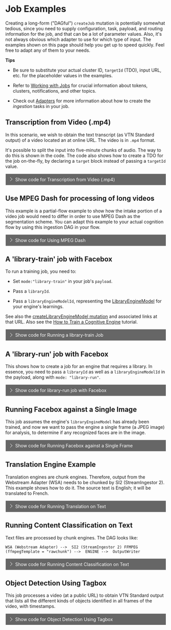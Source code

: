 <style>
label {
        color: #fff;
    }
    
    .markdown-section code {
        border-radius: 2px;
        color: #882200;
        font-size: .8rem;
        margin: 0 2px;
        padding: 3px 5px;
        white-space: pre-wrap;
    }

    .collapse-accordion ul {
        list-style: none;
        margin: 0;
        padding: 0;
    }

    .collapse-accordion label {
        display: block;
        cursor: pointer;
        padding: 9px 30px;
        border: 1px solid #fff;
        border-bottom: none;
        background-color: #666;
        position: relative;
    }

    .collapse-accordion label:hover {
        background: #999;
    }

    .collapse-accordion label:after {
        content: "";
        position: absolute;
        width: 8px;
        height: 8px;
        text-indent: -9999px;
        border-top: 1px solid #f2f2f2;
        border-left: 1px solid #f2f2f2;
        -webkit-transition: all .3s ease-in-out;
        transition: all .3s ease-in-out;
        text-decoration: none;
        color: transparent;
        -webkit-user-select: none;
        -moz-user-select: none;
        -ms-user-select: none;
        user-select: none;
        transform: rotate(135deg);
        left: 10px;
        top: 50%;
        margin-top: -5px;
    }

    .collapse-accordion input[type="checkbox"]:checked+label:after {
        transform: rotate(-135deg);
        top: 20px;
    }

.collapse-accordion input[type="radio"]:checked+label:after {
        transform: rotate(-135deg);
        top: 20px;
    }

    .collapse-accordion label.last {
        border-bottom: 1px solid #fff;
    }

    .collapse-accordion ul ul li {
        padding: 10px;
        
    }


    .collapse-accordion input[type="checkBox"] {
        position: absolute;
        left: -9999px;
    }
.collapse-accordion input[type="radio"] {
        position: absolute;
        left: -9999px;
    }

    .collapse-accordion input[type="checkBox"]~ul {
        height: 0;
        transform: scaleY(0);
      transition: transform .2s ease-out;
    }
.collapse-accordion input[type="radio"]~ul {
        height: 0;
        transform: scaleY(0);
  transition: transform .5s ease-out;
    }

    .collapse-accordion input[type="checkBox"]:checked~ul {
        height: 100%;
        transform-origin: top;
        transition: transform .5s ease-out;
        transform: scaleY(1);
    }

.collapse-accordion input[type="radio"]:checked~ul {
        height: 100%;
        transform-origin: top;
        transition: transform .2s ease-out;
        transform: scaleY(1);
    }

    .collapse-accordion input[type="checkBox"]:checked+label {
        background:#88F;
        border-bottom: 1px solid #fff;
    }
.collapse-accordion input[type="radio"]:checked+label {
        background: red;
        border-bottom: 1px solid #fff;
    }

    .collapse-accordion input[type="checkbox"]:checked+label .collpaseText {
        display: block;
    }

.collapse-accordion input[type="radio"]:checked+label .collpaseText {
        display: block;
    }

    .collapse-accordion input[type="checkbox"]:checked+label .expandText {
        display: none;
    }

.collapse-accordion input[type="radio"]:checked+label .expandText {
        display: none;
    }

    .collpaseText {
        display: none;
    }

.info {
  margin-top: 50px;
color: #000;
  font-size: 24px;
}
.info span {
  color: red;
}
</style>

# Job Examples

Creating a long-form ("DAGful") `createJob` mutation is potentially somewhat tedious, since you need to supply configuration, task, payload, and routing information for the job, and that can be a lot of parameter values.
Also, it's not always obvious which adapter to use for which type of input. The examples shown on this page should help you get up to speed quickly. Feel free to adapt any of them to your needs.

<b>Tips</b>

* Be sure to substitute your actual cluster ID, `targetId` (TDO), input URL, etc. for the placeholder values in the examples.

* Refer to [Working with Jobs](quickstart/jobs/?id=working-with-jobs) for crucial information about tokens, clusters, notifications, and other topics.

* Check out [Adapters](/developer/engines/adapters/) for more information about how to create the _ingestion_ tasks in your job.

## Transcription from Video (.mp4)

In this scenario, we wish to obtain the text transcript (as VTN Standard output) of a video located an at online URL. The video is in `.mp4` format.

It's possible to split the input into five-minute chunks of audio. The way to do this is shown in the code. The code also shows how to create a TDO for the job on-the-fly, by declaring a `target` block instead of passing a `targetId` value.

<div class="collapse-accordion">
        <ul>
            <li>
                <input type="checkbox" id="list-item-1">
                <label for="list-item-1"><span class="expandText">Show code for Transcription from Video (.mp4)</span><span class="collpaseText">Hide code for Transcription from Video (.mp4)</span></label>
                <ul>
                    <li>
                    <p>Input: *.mp4 file at a publilc URL.</p><br/>
                    <code>
mutation createWSAJobV3JobDAGForNewTDO{
  createJob(input: {
    target: {
       startDateTime:1574311000 # <-- These time values are not critical to anything.
       stopDateTime: 1574315000
    }
    #targetId: "890661001" <-- If you know the TDO ID, you could use it here. Use targetId OR target{}, but not both.
    clusterId :"_YOUR_CLUSTER_ID"
    ##Tasks with IOFolders
    tasks: [
       {
         # webstream adapter
         engineId: "9e611ad7-2d3b-48f6-a51b-0a1ba40fe255"
         payload: {
            url:"https://s3.amazonaws.com/src-veritone-tests/stage/20190505/0_40_Eric%20Knox%20BWC%20Video_40secs.mp4"
         }
        ioFolders: [
          {
            referenceId: "wsaOutputFolder"
            mode: stream
            type: output
          }
        ]
      }
      {
        # Playback engine to store playback segments
        engineId: "352556c7-de07-4d55-b33f-74b1cf237f25" 
        ioFolders: [
          {
            referenceId: "playbackInputFolder"
            mode: stream
            type: input
          }
        ]
        executionPreferences: {
      		 parentCompleteBeforeStarting: true
        }
      }
      {
        # Chunk engine to split into audio chunks of 5min each
        engineId: "8bdb0e3b-ff28-4f6e-a3ba-887bd06e6440"  
        payload:{
          ffmpegTemplate: "audio"
          customFFMPEGProperties:{
            chunkSizeInSeconds: "300"
           }
          }
        ioFolders: [
        {
          referenceId: "chunkAudioInputFolder"
          mode: stream
          type: input
        },
        {
          referenceId: "chunkAudioOutputFolder"
          mode: chunk
          type: output
        }
        ],
       executionPreferences: {
      		 parentCompleteBeforeStarting: true
        }
      }
      {
        # SM 
        engineId: "c0e55cde-340b-44d7-bb42-2e0d65e98255"
        ioFolders: [
          {
            referenceId: "transcriptionInputFolder"
            mode: chunk
            type: input
          },
         {
            referenceId: "transcriptionOutputFolder"
            mode: chunk
            type: output
          }
        ]
      }
      {
        # output writer for SM
        engineId: "8eccf9cc-6b6d-4d7d-8cb3-7ebf4950c5f3"  
        ioFolders: [
          {
            referenceId: "owInputFolderFromTranscription"
            mode: chunk
            type: input
          } 
        ]
      }
    ]
    ##Routes : A route connect a parent output folder to a child input folder
    routes: [
      {  ## WSA--> PB
        parentIoFolderReferenceId: "wsaOutputFolder"
        childIoFolderReferenceId: "playbackInputFolder"
        options: {}
      },
      {  ## WSA --> chunkAudio
        parentIoFolderReferenceId: "wsaOutputFolder"
        childIoFolderReferenceId: "chunkAudioInputFolder"
        options: {}
      }
      {  ## chunkAudio --> Transcription
        parentIoFolderReferenceId: "chunkAudioOutputFolder"
        childIoFolderReferenceId: "transcriptionInputFolder"
        options: {}
      }
      {  ## Transcription --> output writer
        parentIoFolderReferenceId: "transcriptionOutputFolder"
        childIoFolderReferenceId: "owInputFolderFromTranscription"
        options: {}
      } 
    ]})  
    {
    id
    targetId
    clusterId   
    tasks {
      records{
        id
        engineId
        payload
        taskPayload
        status
        output
        ioFolders {
          referenceId
          type
          mode
        }
      }
    }
    routes {
      parentIoFolderReferenceId
      childIoFolderReferenceId
    }
  }
}
</code>
                    </li>                  
                </ul>
            </li>          
        </ul>
</div>

## Use MPEG Dash for processing of long videos

This example is a partial-flow example to show how the intake portion of a video job would need to differ in order to use MPEG Dash as the segmentation scheme. You can adapt this example to your actual cognition flow by using this ingestion DAG in your flow.

<div class="collapse-accordion">
        <ul>
            <li>
                <input type="checkbox" id="list-item-2">
                <label for="list-item-2"><span class="expandText">Show code for Using MPEG Dash</span><span class="collpaseText">Hide code for Using MPEG Dash</span></label>
                <ul>
                    <li>
                    <p>Input: *.mp4 file at a publilc URL.</p>
                    <p><b>Caution:</b> This is not a full cognition flow. It simply illustrates the intake strategy. Adapt this as the first part of your transcription or other flow.</p>
                    <code>
mutation createWSAMPEGDash{
  createJob(input: {
    target: {
      startDateTime:1574311000
      stopDateTime: 1574315000
    }
   # targetId: "890661001"
    clusterId :"_YOUR_CLUSTER_ID"   
    ##Tasks with IOFolders
    tasks: [
       {
         # webstream adapter
         engineId: "9e611ad7-2d3b-48f6-a51b-0a1ba40fe255"
         payload: {
          url: "https://vt-maxagg-test.s3.amazonaws.com/V3/redact/thomas1.mp4?X-Amz-Algorithm=AWS4-HMAC-SHA256&X-Amz-Credential=AKIAIUYE6VNCJLM7TZFQ%2F20200416%2Fus-east-1%2Fs3%2Faws4_request&X-Amz-Date=20200416T054708Z&X-Amz-Expires=36000&X-Amz-SignedHeaders=host&X-Amz-Signature=81680455a41676d77b9a6976ddb0cc1c65a091407a876d1bddd5c10711dbf8f2"
           # url:"https://s3.amazonaws.com/src-veritone-tests/stage/20190505/0_40_Eric%20Knox%20BWC%20Video_40secs.mp4"
         }
        ioFolders: [
          {
            referenceId: "wsaOutputFolder"
            mode: stream
            type: output
          }
        ]
      }
      {
        # Playback engine to store playback segments
        engineId: "352556c7-de07-4d55-b33f-74b1cf237f25" 
        ioFolders: [
          {
            referenceId: "playbackInputFolder"
            mode: stream
            type: input
          }
        ]
        executionPreferences: {
      		 parentCompleteBeforeStarting: false
        }
      }
            {
        # Playback engine to store mpeg-dash segments
        engineId: "29694232-a4f5-4622-a422-b48f206ca52a" 
        ioFolders: [
          {
            referenceId: "mpegDashInputFolder"
            mode: stream
            type: input
          }
        ]
        executionPreferences: {
      		 parentCompleteBeforeStarting: false
        }
      }
    ]  
    ##Routes : A route connect a parent output folder to a child input folder
    routes: [
      {  ## WSA--> PB
        parentIoFolderReferenceId: "wsaOutputFolder"
        childIoFolderReferenceId: "playbackInputFolder"
        options: {}
      },
      {  ## WSA --> chunkAudio
        parentIoFolderReferenceId: "wsaOutputFolder"
        childIoFolderReferenceId: "mpegDashInputFolder"
        options: {}
      } 
    ]  }) {
    id
    targetId
    clusterId   
    tasks {
      records{
        id
        engineId
        payload
        taskPayload
        status
        output
        ioFolders {
          referenceId
          type
          mode
        }
      }
    }
    routes {
      parentIoFolderReferenceId
      childIoFolderReferenceId
    }
  }
}
                    </code>
                     </li>                  
                </ul>
             </li>           
         </ul>
</div>
                  
## A 'library-train' job with Facebox

To run a training job, you need to:

* Set `mode:"library-train"` in your job's `payload`.

* Pass a `libraryId`.

* Pass a `libraryEngineModelId`, representing the [LibraryEngineModel](https://api.veritone.com/v3/graphqldocs/libraryenginemodel.doc.html) for your engine's learnings.

See also the [createLibraryEngineModel mutation](https://docs.veritone.com/#/apis/reference/mutation/?id=createlibraryenginemodel) and associated links at that URL. Also see the [How to Train a Cognitive Engine](https://docs.veritone.com/#/developer/engines/tutorial/engine-training-tutorial) tutorial.

<div class="collapse-accordion">
        <ul>
            <li>
                <input type="checkbox" id="list-item-21456">
                <label for="list-item-21456"><span class="expandText">Show code for Running a library-train Job</span><span class="collpaseText">Hide code for Running a library-train Job</span></label>
                <ul>
                    <li>
                    <p>Note that there is no "output" per se. This is a training job. The <b>libraryEngineModel</b> will be updated.</p><br/>
                    <code>
  createJob(input: { 
    clusterId :"_YOUR_CLUSTER_ID" # <-- Be sure to substitute your cluster ID
    tasks: [
       {
         engineId: "e62665c7-f855-4168-8aa3-668a7b0a50ea"
         payload: {
          mode:"library-train"
          libraryId:"743888a6-2275-4d32-8eba-e1fc7dd98798"
          libraryEngineModelId:"14811cf2-5d2b-4340-946f-6afcfe514d4e"
         }
      }
    ]
  }) {
    id
    tasks{
      records{
        id
        output
      }
    }
  }
}
                    </code>
                     </li>                  
                </ul>
             </li>           
         </ul>
</div>

## A 'library-run' job with Facebox

This shows how to create a job for an engine that requires a library. In essence, you need to pass a `libraryId` as well as a `libraryEngineModelId` in the payload, along with `mode: "library-run"`.

<div class="collapse-accordion">
        <ul>
            <li>
                <input type="checkbox" id="list-item-3">
                <label for="list-item-3"><span class="expandText">Show code for library-run job with Facebox</span><span class="collpaseText">Hide code for library-run job with Facebox</span></label>
                <ul>
                    <li>
                    <p>Input: *.mp4 file at a publilc URL.</p><br/>
                    <code>
mutation createFBJob {
  createJob(input: {
    # Pass a target block if you want to create a TDO on-the-fly. Otherwise pass a targetId. Use one or the other, not both.
    target: {
    	startDateTime: 1585782472
        stopDateTime : 1585785072
    }
    clusterId :"_YOUR_CLUSTER_ID"
    ##Tasks with IOFolders
    tasks: [
       {
         # WSA
         engineId: "9e611ad7-2d3b-48f6-a51b-0a1ba40fe255"
         payload: {
          url: "https://vt-maxagg-test.s3.amazonaws.com/V3/issue-1337/BradPitt_AngelinaJolie.mp4"
          }
         ioFolders: [
          {
            referenceId: "wsaOutputFolder"
            mode: stream
            type: output
          }
        ]
      }
      {
        # Playback engine to store playback segments
        engineId: "352556c7-de07-4d55-b33f-74b1cf237f25" 
        ioFolders: [
          {
            referenceId: "playbackInputFolder"
            mode: stream
            type: input
          }
        ]
        executionPreferences: {
      		 parentCompleteBeforeStarting: true
        }
      }
      {
        # Chunk engine to split into frame (1 frame per second)
        engineId: "8bdb0e3b-ff28-4f6e-a3ba-887bd06e6440"  
        payload:{
           ffmpegTemplate: "frame"
           }
        ioFolders: [
        {
          referenceId: "chunkInputFolder"
          mode: stream
          type: input
        },
        {
          referenceId: "chunkOutputFolder"
          mode: chunk
          type: output
        }
        ],
       executionPreferences: {
      		 parentCompleteBeforeStarting: false
        }
      }
      {
        # Facebox
        engineId: "e62665c7-f855-4168-8aa3-668a7b0a50ea"
        payload: {
          mode: "library-run"
          libraryId:"743888a6-2275-4d32-8eba-e1fc7dd98798"
          libraryEngineModelId:"14811cf2-5d2b-4340-946f-6afcfe514d4e"
        }
        ioFolders: [
          {
            referenceId: "engineInputFolder"
            mode: chunk
            type: input
          },
         {
            referenceId: "engineOutputFolder"
            mode: chunk
            type: output
          }
        ]
      }
      {
        # output writer
        engineId: "8eccf9cc-6b6d-4d7d-8cb3-7ebf4950c5f3"  
        ioFolders: [
          {
            referenceId: "owInputFolder"
            mode: chunk
            type: input
          } 
        ]
      }
    ]
    ##Routes : A route connect a parent output folder to a child input folder
    routes: [
      {  ## WSA--> PB
        parentIoFolderReferenceId: "wsaOutputFolder"
        childIoFolderReferenceId: "playbackInputFolder"
        options: {}
      },
      {  ## WSA --> chunk
        parentIoFolderReferenceId: "wsaOutputFolder"
        childIoFolderReferenceId: "chunkInputFolder"
        options: {}
      }
      {  ## chunk  --> engine
        parentIoFolderReferenceId: "chunkOutputFolder"
        childIoFolderReferenceId: "engineInputFolder"
        options: {}
      }
      {  ## engine --> output writer
        parentIoFolderReferenceId: "engineOutputFolder"
        childIoFolderReferenceId: "owInputFolder"
        options: {}
      } 
    ]
  }) {
    targetId
    id
  }
}
                    </code>
                     </li>                  
                </ul>
             </li>           
         </ul>
</div>

## Running Facebox against a Single Image

This job assumes the engine's `libraryEngineModel` has already been trained, and now we want to pass the engine a single frame (a JPEG image) for analysis, to determine if any recognized faces are in the image.

<div class="collapse-accordion">
        <ul>
            <li>
                <input type="checkbox" id="list-item-4">
                <label for="list-item-4"><span class="expandText">Show code for Running Facebox against a Single Frame</span><span class="collpaseText">Hide code for Running Facebox against a Single Frame</span></label>
                <ul>
                    <li>
                    <p>Input: A JPEG file at a publilc URL.</p><br/>
                    <code>
mutation createFBJobFromFrame{
  createJob(input: {
    target: {
       startDateTime: 1585782472
       stopDateTime : 1585785072  
    }
    clusterId :"_YOUR_CLUSTER_ID"
    ##Tasks with IOFolders
    tasks: [
      {
        # Chunk engine to ingest frame as rawchunk
        engineId: "8bdb0e3b-ff28-4f6e-a3ba-887bd06e6440"  
        payload:{
          url: "https://vt-maxagg-test.s3.amazonaws.com/V3/images/scarlett1.jpeg"
          ffmpegTemplate: "rawchunk"
           }
        ioFolders: [
        {
          referenceId: "chunkOutputFolder"
          mode: chunk
          type: output
        }
        ],
       executionPreferences: {
      		 parentCompleteBeforeStarting: false
        }
      }
      {
        # FB 
        engineId: "e62665c7-f855-4168-8aa3-668a7b0a50ea"
        payload: {
          mode: "library-run"
          libraryId:"743888a6-2275-4d32-8eba-e1fc7dd98798"
          libraryEngineModelId:"14811cf2-5d2b-4340-946f-6afcfe514d4e"
        }
        ioFolders: [
          {
            referenceId: "engineInputFolder"
            mode: chunk
            type: input
          },
         {
            referenceId: "engineOutputFolder"
            mode: chunk
            type: output
          }
        ]
      }
      {
        # output writer
        engineId: "8eccf9cc-6b6d-4d7d-8cb3-7ebf4950c5f3"  
        ioFolders: [
          {
            referenceId: "owInputFolder"
            mode: chunk
            type: input
          } 
        ]
      }
    ]
    ##Routes : A route connect a parent output folder to a child input folder
    routes: [
      {  ## chunk  --> engine
        parentIoFolderReferenceId: "chunkOutputFolder"
        childIoFolderReferenceId: "engineInputFolder"
        options: {}
      }
      {  ## engine --> output writer
        parentIoFolderReferenceId: "engineOutputFolder"
        childIoFolderReferenceId: "owInputFolder"
        options: {}
      } 
    ]
  }) {
    targetId
    id
  }
}
                    </code>
                     </li>                  
                </ul>
             </li>           
         </ul>
</div>

## Translation Engine Example

Translation engines are chunk engines. Therefore, output from the Webstream Adapter (WSA) needs to be chunked by SI2 (StreamIngestor 2).
This example shows how to do it. The source text is English; it will be translated to French.

<div class="collapse-accordion">
        <ul>
            <li>
                <input type="checkbox" id="list-item-5">
                <label for="list-item-5"><span class="expandText">Show code for Running Translation on Text</span><span class="collpaseText">Hide code for Running Content Classification on Text</span></label>
                <ul>
                    <li>
                    <p>Input: A text file at a publilc URL.</p><br/>
                    <code>
mutation createTranslationJob{
  createJob(input: {
    # target: { startDateTime:1574311000, stopDateTime: 1574315000 }
    targetId: 1121185051    # comment this line if using without a TDO
    clusterId :"rt-1cdc1d6d-a500-467a-bc46-d3c5bf3d6901"
    tasks: [
       {
        # webstream adapter 
        engineId: "9e611ad7-2d3b-48f6-a51b-0a1ba40fe255"
        # payload: { url: "media URL" } 
        ioFolders: [
          { referenceId: "wsaOutputFolder", mode: stream, type: output }
        ],
        executionPreferences: { priority: -20 }
      }
      {
        # Chunk engine  
        engineId: "8bdb0e3b-ff28-4f6e-a3ba-887bd06e6440"  
        payload:{ ffmpegTemplate: "rawchunk" }
        ioFolders: [
          { referenceId: "chunkInputFolder", mode: stream, type: input },
          { referenceId: "chunkOutputFolder", mode: chunk, type: output }
        ],
        executionPreferences: { parentCompleteBeforeStarting: true, priority: -20 }
      }
      {
        # The translation engine 
        engineId: "1fc4d3d4-54ab-42d1-882c-cfc9df42f386"
        payload: { # uncomment the line below if using Amazon Translate V3
          # sourceLanguageCode: "en",
          target: "fr"
        }
        ioFolders: [
          { referenceId: "engineInputFolder", mode: chunk, type: input },
          { referenceId: "engineOutputFolder", mode: chunk, type: output }
        ],
        executionPreferences: {	parentCompleteBeforeStarting: true, priority: -20 }
      }
      {
        # output writer
        engineId: "8eccf9cc-6b6d-4d7d-8cb3-7ebf4950c5f3"  
        ioFolders: [
          { referenceId: "owInputFolder", mode: chunk, type: input }
        ],
        executionPreferences: {	parentCompleteBeforeStarting: true, priority: -20 }
      }
    ]
    routes: [
      {  ## WSA --> chunk
        parentIoFolderReferenceId: "wsaOutputFolder"
        childIoFolderReferenceId: "chunkInputFolder"
        options: {}
      }
      {  ## chunk --> Engine
        parentIoFolderReferenceId: "chunkOutputFolder"
        childIoFolderReferenceId: "engineInputFolder"
        options: {}
      }
      {  ## Engine --> output writer
        parentIoFolderReferenceId: "engineOutputFolder"
        childIoFolderReferenceId: "owInputFolder"
        options: {}
      } 
    ]
  }) {
    targetId
    id
  }
}
                    </code>
                     </li>                  
                </ul>
             </li>           
         </ul>
</div>

## Running Content Classification on Text

Text files are processed by chunk engines. The DAG looks like:

`WSA (Webstream Adapter) --> 
 SI2 (StreamIngestor 2) FFMPEG (ffmpegTemplate = "rawchunk") --> 
 ENGINE --> 
 OutputWriter`

<div class="collapse-accordion">
        <ul>
            <li>
                <input type="checkbox" id="list-item-5">
                <label for="list-item-5"><span class="expandText">Show code for Running Content Classification on Text</span><span class="collpaseText">Hide code for Running Content Classification on Text</span></label>
                <ul>
                    <li>
                    <p>Input: A text file at a publilc URL.</p><br/>
                    <code>
mutation createTextJob {
  createJob(input: {
    target: {  # A TDO will be created dynamically
       startDateTime:1574311000  # These timing values are dummy values, since the input is text.
       stopDateTime: 1574315000
    }
    clusterId :"YOUR CLUSTER" 
    ##Tasks with IOFolders
    tasks: [
       {
         # webstream adapter
         engineId: "9e611ad7-2d3b-48f6-a51b-0a1ba40fe255"
         payload: {
            url: "https://veritone-docs-prod.s3.amazonaws.com/test-data/text_analytics/cbc_news.txt"
         }
        ioFolders: [
          {
            referenceId: "wsaOutputFolder"
            mode: stream
            type: output
          }
        ]
      }
      {
        # Chunk engine to pass the stream output as one single rawchunk to the next tengine
        engineId: "8bdb0e3b-ff28-4f6e-a3ba-887bd06e6440"  
        payload:{
          ffmpegTemplate: "rawchunk"
          }
        ioFolders: [
        {
          referenceId: "chunkInputFolder"
          mode: stream
          type: input
        },
        {
          referenceId: "chunkOutputFolder"
          mode: chunk
          type: output
        }
        ],
       executionPreferences: {
      		 parentCompleteBeforeStarting: true
        }
      }
      {
        # Engine is Google Content Classification
        engineId: "374fab67-7726-4df1-b087-8878f1de206b"
        ioFolders: [
          {
            referenceId: "engineInputFolder"
            mode: chunk
            type: input
          },
         {
            referenceId: "engineOutputFolder"
            mode: chunk
            type: output
          }
        ]
      }
      {
        # output writer for SM
        engineId: "8eccf9cc-6b6d-4d7d-8cb3-7ebf4950c5f3"  
        ioFolders: [
          {
            referenceId: "owInputFolder"
            mode: chunk
            type: input
          } 
        ]
      }
    ]
    ##Routes : A route connect a parent output folder to a child input folder
    routes: [
      {  ## WSA --> chunkAudio
        parentIoFolderReferenceId: "wsaOutputFolder"
        childIoFolderReferenceId: "chunkInputFolder"
        options: {}
      }
      {  ## chunkAudio --> Engine
        parentIoFolderReferenceId: "chunkOutputFolder"
        childIoFolderReferenceId: "engineInputFolder"
        options: {}
      }
      {  ## Engine --> output writer
        parentIoFolderReferenceId: "engineOutputFolder"
        childIoFolderReferenceId: "owInputFolder"
        options: {}
      } 
    ]
  }) {
    id
    targetId
    clusterId
    tasks {
      records{
        id
        engineId
        payload
        taskPayload
        status
        output
        ioFolders {
          referenceId
          type
          mode
        }
      }
    }
    routes {
      parentIoFolderReferenceId
      childIoFolderReferenceId
    }
  }
}
                    </code>
                     </li>                  
                </ul>
             </li>           
         </ul>
</div>

## Object Detection Using Tagbox

This job processes a video (at a public URL) to obtain VTN Standard output that lists all the different kinds of objects identified in all frames of the video, with timestamps.

<div class="collapse-accordion">
        <ul>
            <li>
                <input type="checkbox" id="list-item-6">
                <label for="list-item-6"><span class="expandText">Show code for Object Detection Using Tagbox</span><span class="collpaseText">Hide code for Object Detection Using Tagbox</span></label>
                <ul>
                    <li>
                    <p>Input: *.mp4 file at a publilc URL.</p><br/>
                    <code>
  mutation objectDetectionJob {
       createJob(input: {
          target: {
            startDateTime : 1589333119
            stopDateTime : 1589334119
          }
          clusterId:"rt-242c1beb-653a-4299-bb33-2d8fb105d70b"
          tasks: [
            {
              engineId: "9e611ad7-2d3b-48f6-a51b-0a1ba40fe255"
              payload: {
                url:"https://vt-maxagg-test.s3.amazonaws.com/objects.mp4"
              },
              executionPreferences: {
                priority: -5
              },
              ioFolders: [
                {
                  referenceId: "wsaOutputFolder"
                  mode: stream
                  type: output
                }
              ]
            }
          {
          # Playback engine to store playback segments
          engineId: "352556c7-de07-4d55-b33f-74b1cf237f25" 
          ioFolders: [
            {
              referenceId: "playbackInputFolder"
              mode: stream
              type: input
            }
          ]
          executionPreferences: {
        		 parentCompleteBeforeStarting: true
          }
        }
            {
              engineId: "8bdb0e3b-ff28-4f6e-a3ba-887bd06e6440"
              payload: {
                ffmpegTemplate: "frame"
              },
              executionPreferences: {
                parentCompleteBeforeStarting: true
                priority: -5
              }
              ioFolders: [
                {
                  referenceId: "chunkInputFolder"
                  mode: stream
                  type: input
                },
                {
                  referenceId: "chunkOutputFolder"
                  mode: chunk
                  type: output
                }
              ]
            },
            {
              # object detection engine
              engineId: "d66f553d-3cef-4c5a-9b66-3e551cc48b4b",
              executionPreferences: {
                maxEngines: 10
                parentCompleteBeforeStarting: true
                priority: -5
              },
              ioFolders: [
                {
                  referenceId: "engineInputFolder"
                  mode: chunk
                  type: input
                },
                {
                  referenceId: "engineOutputFolder"
                  mode: chunk
                  type: output
                }
              ]
            },
            {
              engineId: "8eccf9cc-6b6d-4d7d-8cb3-7ebf4950c5f3"  ## output writer 
              executionPreferences: {
                parentCompleteBeforeStarting: true
              },
              ioFolders: [
                {
                  referenceId: "owInputFolder"
                  mode: chunk
                  type: input
                }
              ]
            }
          ],
          routes: [
            {  ## WSA -> chunkAudio
              parentIoFolderReferenceId: "wsaOutputFolder"
              childIoFolderReferenceId: "playbackInputFolder"
              options: {}
            },
            {  ## WSA -> chunkAudio
              parentIoFolderReferenceId: "wsaOutputFolder"
              childIoFolderReferenceId: "chunkInputFolder"
              options: {}
            },
            {  ## chunkAudio --> Transcription
              parentIoFolderReferenceId: "chunkOutputFolder"
              childIoFolderReferenceId: "engineInputFolder"
              options: {}
            },
            {  ## Transcription --> output writer
              parentIoFolderReferenceId: "engineOutputFolder"
              childIoFolderReferenceId: "owInputFolder"
              options: {}
            }
          ]
        }) {
          id
          targetId
          status
        }
      }                  
                    </code>
                     </li>                  
                </ul>
             </li>           
         </ul>
</div>


<!--    ANOTEHR BLOCK 
<div class="collapse-accordion">
        <ul>
            <li>
                <input type="checkbox" id="list-item-7">
                <label for="list-item-7"><span class="expandText">Show code for Using MPEG Dash</span><span class="collpaseText">Hide code for Using MPEG Dash</span></label>
                <ul>
                    <li>
                    <p>Input: *.mp4 file at a publilc URL.</p><br/>
                    <code>Code goes here.</code>
                     </li>                  
                </ul>
             </li>           
         </ul>
</div>
-->

<!-- TEMPLATE 
## Another div

<div class="collapse-accordion">
        <ul>
            <li>
                <input type="checkbox" id="list-item-7">
                <label for="list-item-7"><span class="expandText">Show code for Using MPEG Dash</span><span class="collpaseText">Hide code for Using MPEG Dash</span></label>
                <ul>
                    <li>
                    <p>Input: *.mp4 file at a publilc URL.</p><br/>
                    <code>Code goes here.</code>
                     </li>                  
                </ul>
             </li>           
         </ul>
</div>
-->
